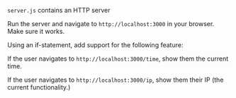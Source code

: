 `server.js` contains an HTTP server

Run the server and navigate to `http://localhost:3000` in your browser. Make sure it works.

Using an if-statement, add support for the following feature:

If the user navigates to `http://localhost:3000/time`, show them the current time.

If the user navigates to `http://localhost:3000/ip`, show them their IP (the current functionality.)
